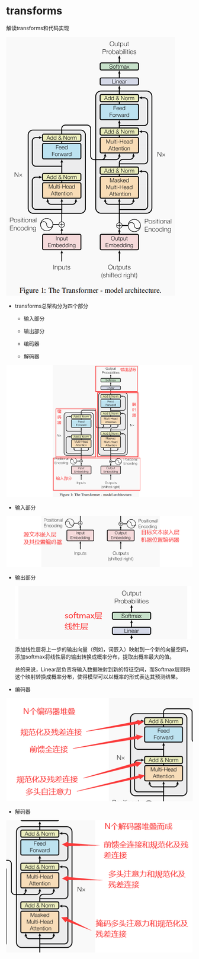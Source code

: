 # transforms
解读transforms和代码实现


![images\img.png](images/img.png)

- transforms总架构分为四个部分

  - 输入部分

  - 输出部分

  - 编码器

  - 解码器

    

![images\总架构.png](images/总架构.png)



- 输入部分

![images\输入部分.png](images/输入部分.png)

- 输出部分

  ![images\输出部分.png](images/输出部分.png)

  添加线性层将上一步的输出向量（例如，词嵌入）映射到一个新的向量空间，添加softmax将线性层的输出转换成概率分布，提取出概率最大的值。

  总的来说，Linear层负责将输入数据映射到新的特征空间，而Softmax层则将这个映射转换成概率分布，使得模型可以以概率的形式表达其预测结果。

- 编码器

![images\编码器.png](images/编码器.png)


- 解码器

![images\解码器.png](images/解码器.png)

